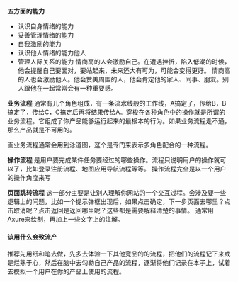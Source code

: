 **五方面的能力**
- 认识自身情绪的能力
- 妥善管理情绪的能力
- 自我激励的能力
- 认识他人情绪的能力他人
- 管理人际关系的能力
情商高的人会激励自己。在遭遇挫折，陷入低潮的时候，他会提醒自己要面对，要站起来，未来还大有可为，可能会变得更好。
情商高的人也会激励他人。他会赞美周围的人，他会肯定他的家人、同事、朋友。别人跟他在一起常常会有一种重要感。

**业务流程**
通常有几个角色组成，有一条流水线般的工作线，A搞定了，传给B，B搞定了，传给C，C搞定后再将结果传给A。穿梭在各种角色中的操作就是所谓的业务流程。它组成了你产品能够运行起来的最根本的行为。如果业务流程走不通，那么产品就是不可用的。

画业务流程通常会用到泳道图，这个是专门来表示多角色配合的一种流程。

**操作流程**
是用户要完成某件任务要经过的哪些操作。流程只说明用户的操作就可以了，比如登录注册流程、地图应用导航流程等等。 操作流程完全是以一个用户的操作角度来写

**页面跳转流程**
这一部分主要是让别人理解你网站的一个交互过程。会涉及要一些逻辑上的问题，比如一个提示弹框出现后，如果点击确定，下一步页面去哪里？点击取消呢？点击返回是返回哪里呢？这些都是需要解释清楚的事情。
通常用Axure来绘制，再加上一些文字上的注解。

#### 该用什么会致流产 ####
推荐先用纸和笔去做，先多去体验一下其他竞品的的流程，把他们的流程记下来或是烂熟于心，然后在脑中去勾勒自己产品的流程，逐渐将他们记录在本子上，试着去模拟一个用户在你的产品上使用的流程。